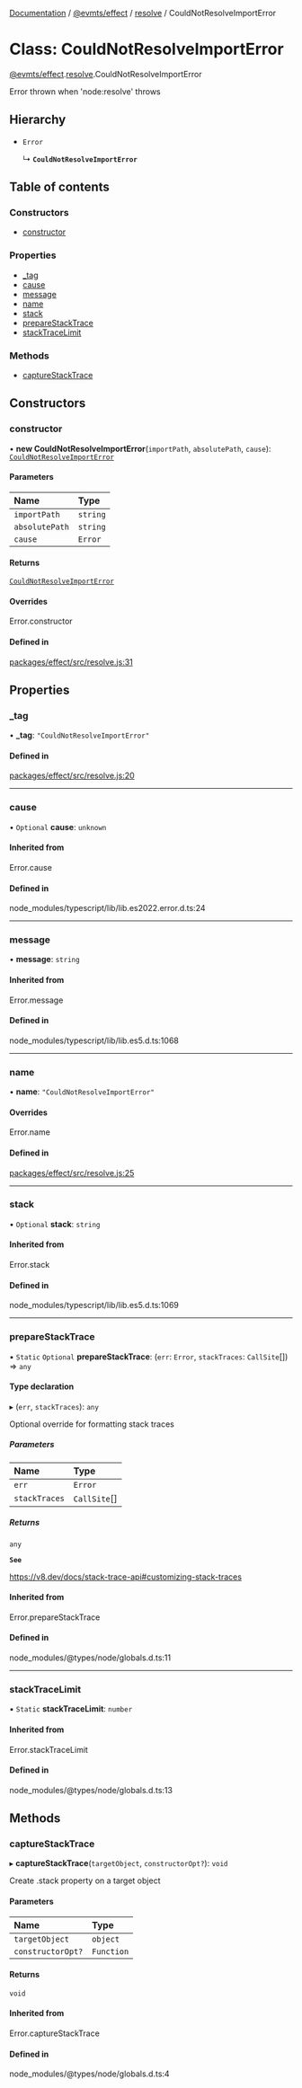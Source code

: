 [Documentation](../README.md) / [@evmts/effect](../modules/evmts_effect.md) / [resolve](../modules/evmts_effect.resolve.md) / CouldNotResolveImportError

# Class: CouldNotResolveImportError

[@evmts/effect](../modules/evmts_effect.md).[resolve](../modules/evmts_effect.resolve.md).CouldNotResolveImportError

Error thrown when 'node:resolve' throws

## Hierarchy

- `Error`

  ↳ **`CouldNotResolveImportError`**

## Table of contents

### Constructors

- [constructor](evmts_effect.resolve.CouldNotResolveImportError.md#constructor)

### Properties

- [\_tag](evmts_effect.resolve.CouldNotResolveImportError.md#_tag)
- [cause](evmts_effect.resolve.CouldNotResolveImportError.md#cause)
- [message](evmts_effect.resolve.CouldNotResolveImportError.md#message)
- [name](evmts_effect.resolve.CouldNotResolveImportError.md#name)
- [stack](evmts_effect.resolve.CouldNotResolveImportError.md#stack)
- [prepareStackTrace](evmts_effect.resolve.CouldNotResolveImportError.md#preparestacktrace)
- [stackTraceLimit](evmts_effect.resolve.CouldNotResolveImportError.md#stacktracelimit)

### Methods

- [captureStackTrace](evmts_effect.resolve.CouldNotResolveImportError.md#capturestacktrace)

## Constructors

### constructor

• **new CouldNotResolveImportError**(`importPath`, `absolutePath`, `cause`): [`CouldNotResolveImportError`](evmts_effect.resolve.CouldNotResolveImportError.md)

#### Parameters

| Name | Type |
| :------ | :------ |
| `importPath` | `string` |
| `absolutePath` | `string` |
| `cause` | `Error` |

#### Returns

[`CouldNotResolveImportError`](evmts_effect.resolve.CouldNotResolveImportError.md)

#### Overrides

Error.constructor

#### Defined in

[packages/effect/src/resolve.js:31](https://github.com/evmts/evmts-monorepo/blob/main/packages/effect/src/resolve.js#L31)

## Properties

### \_tag

• **\_tag**: ``"CouldNotResolveImportError"``

#### Defined in

[packages/effect/src/resolve.js:20](https://github.com/evmts/evmts-monorepo/blob/main/packages/effect/src/resolve.js#L20)

___

### cause

• `Optional` **cause**: `unknown`

#### Inherited from

Error.cause

#### Defined in

node_modules/typescript/lib/lib.es2022.error.d.ts:24

___

### message

• **message**: `string`

#### Inherited from

Error.message

#### Defined in

node_modules/typescript/lib/lib.es5.d.ts:1068

___

### name

• **name**: ``"CouldNotResolveImportError"``

#### Overrides

Error.name

#### Defined in

[packages/effect/src/resolve.js:25](https://github.com/evmts/evmts-monorepo/blob/main/packages/effect/src/resolve.js#L25)

___

### stack

• `Optional` **stack**: `string`

#### Inherited from

Error.stack

#### Defined in

node_modules/typescript/lib/lib.es5.d.ts:1069

___

### prepareStackTrace

▪ `Static` `Optional` **prepareStackTrace**: (`err`: `Error`, `stackTraces`: `CallSite`[]) => `any`

#### Type declaration

▸ (`err`, `stackTraces`): `any`

Optional override for formatting stack traces

##### Parameters

| Name | Type |
| :------ | :------ |
| `err` | `Error` |
| `stackTraces` | `CallSite`[] |

##### Returns

`any`

**`See`**

https://v8.dev/docs/stack-trace-api#customizing-stack-traces

#### Inherited from

Error.prepareStackTrace

#### Defined in

node_modules/@types/node/globals.d.ts:11

___

### stackTraceLimit

▪ `Static` **stackTraceLimit**: `number`

#### Inherited from

Error.stackTraceLimit

#### Defined in

node_modules/@types/node/globals.d.ts:13

## Methods

### captureStackTrace

▸ **captureStackTrace**(`targetObject`, `constructorOpt?`): `void`

Create .stack property on a target object

#### Parameters

| Name | Type |
| :------ | :------ |
| `targetObject` | `object` |
| `constructorOpt?` | `Function` |

#### Returns

`void`

#### Inherited from

Error.captureStackTrace

#### Defined in

node_modules/@types/node/globals.d.ts:4
